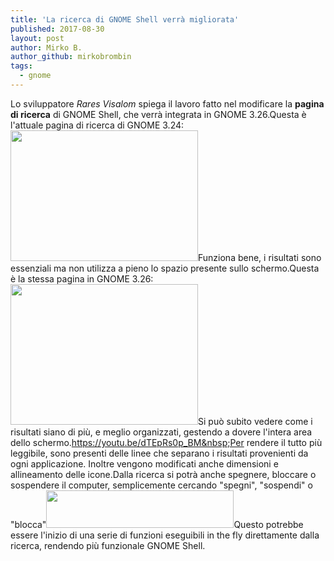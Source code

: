 ```yaml
---
title: 'La ricerca di GNOME Shell verrà migliorata'
published: 2017-08-30
layout: post
author: Mirko B.
author_github: mirkobrombin
tags:
  - gnome
---
```

Lo sviluppatore <em>Rares Visalom</em> spiega il lavoro fatto nel modificare la <strong>pagina di ricerca</strong> di GNOME Shell, che verrà integrata in GNOME 3.26.<!--more-->Questa è l'attuale pagina di ricerca di GNOME 3.24:<img class="size-medium wp-image-1602 aligncenter size-full wp-image-114" src="https://linuxhub.it/wordpress/wp-content/uploads/2017/08/GNOME-Shell-Search-results-before-300x209.jpg" alt="" width="300" height="209" />Funziona bene, i risultati sono essenziali ma non utilizza a pieno lo spazio presente sullo schermo.Questa è la stessa pagina in GNOME 3.26:<img class="size-medium wp-image-1604 aligncenter size-full wp-image-115" src="https://linuxhub.it/wordpress/wp-content/uploads/2017/08/gnome-shell-search_results-after-300x225.jpg" alt="" width="300" height="225" />Si può subito vedere come i risultati siano di più, e meglio organizzati, gestendo a dovere l'intera area dello schermo.https://youtu.be/dTEpRs0p_BM&nbsp;Per rendere il tutto più leggibile, sono presenti delle linee che separano i risultati provenienti da ogni applicazione. Inoltre vengono modificati anche dimensioni e allineamento delle icone.Dalla ricerca si potrà anche spegnere, bloccare o sospendere il computer, semplicemente cercando "spegni", "sospendi" o "blocca"<img class="alignnone size-medium wp-image-1605 size-full wp-image-116" src="https://linuxhub.it/wordpress/wp-content/uploads/2017/08/gnome-shell-session-actions-300x60.jpg" alt="" width="300" height="60" />Questo potrebbe essere l'inizio di una serie di funzioni eseguibili in the fly direttamente dalla ricerca, rendendo più funzionale GNOME Shell.